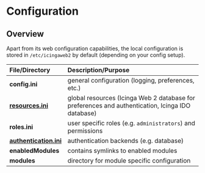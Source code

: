 # <a id="configuration"></a> Configuration

## <a id="configuration-overview"></a> Overview

Apart from its web configuration capabilities, the local configuration is
stored in `/etc/icingaweb2` by default (depending on your config setup).

| **File/Directory** | **Description/Purpose** |
| :------------- | :------------------- |
| **config.ini**     | general configuration (logging, preferences, etc.)
| [**resources.ini**](04-Ressources.md) | global resources (Icinga Web 2 database for preferences and authentication, Icinga IDO database)
| **roles.ini**      | user specific roles (e.g. `administrators`) and permissions
| [**authentication.ini**](05-Authentication.md)  | authentication backends (e.g. database)
| **enabledModules**  | contains symlinks to enabled modules
| **modules**         | directory for module specific configuration
